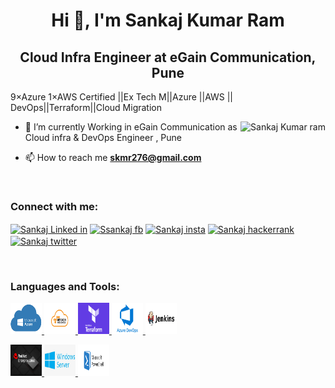 <!--****************************PROFILE********************************************-->
<h1 align="center">Hi 👋, I'm Sankaj Kumar Ram</h1>
<h2 align="center">Cloud Infra Engineer  at eGain Communication, Pune </h2

<h2 align="center">9×Azure 1×AWS Certified ||Ex Tech M||Azure ||AWS || DevOps||Terraform||Cloud Migration </h2>


<p><img align="right" src="https://github.com/Adam-pw/Adam-pw/blob/main/animation_500_kxa883sd.gif" alt="Sankaj Kumar ram" /></p>

<!-- *******************************DESCRIPTIONS *************************************-->
- 🌱 I’m currently Working in eGain Communication as Cloud infra & DevOps Engineer , Pune

- 📫 How to reach me **skmr276@gmail.com**

<!-- **************************SOCIAL MEDIA PLATFORM ********************************* -->
<!--
br>

<h3 align="left">Connect with me:</h3>
<p align="left">
  <a href="https://www.linkedin.com/in/sankaj-kumar-ram-bb32a912a/" target="blank"><img align="center"
      src="https://raw.githubusercontent.com/rahuldkjain/github-profile-readme-generator/master/src/images/icons/Social/linked-in-alt.svg"
      alt="Sankaj Linked in" height="30" width="40" /></a> 
  <a href="https://www.facebook.com/sankaj.ram.9" target="blank"><img align="center"
      src="https://raw.githubusercontent.com/rahuldkjain/github-profile-readme-generator/master/src/images/icons/Social/facebook.svg"
      alt="Sankaj FB" height="30" width="40" /></a> 
  <a href="https://www.instagram.com/sankaj_/" target="blank"><img align="center"
      src="https://raw.githubusercontent.com/rahuldkjain/github-profile-readme-generator/master/src/images/icons/Social/instagram.svg"
      alt="Sankaj Instagram" height="30" width="40" /></a> 

 <a href="hhttps://www.hackerrank.com/skmr276" target="blank"><img align="center"
      src="https://raw.githubusercontent.com/rahuldkjain/github-profile-readme-generator/master/src/images/icons/Social/hackerrank.svg"
      alt="Sankaj hackerrank" height="30" width="40" /></a> 

 <a href="https://twitter.com/Sankajkumar" target="blank"><img align="center"
      src="https://raw.githubusercontent.com/rahuldkjain/github-profile-readme-generator/master/src/images/icons/Social/twitter.svg"
      alt="Sankaj Twitter" height="30" width="40" /></a> 
</p>

<br>

-->
<br>

<h3 align="left">Connect with me:</h3>
<p align="left">
  <a href="https://www.linkedin.com/in/sankaj-kumar-ram-bb32a912a/" target="blank"><img align="center"
      src="https://raw.githubusercontent.com/rahuldkjain/github-profile-readme-generator/master/src/images/icons/Social/linked-in-alt.svg"
      alt="Sankaj Linked in" height="30" width="40" /></a> 
  <a href="https://www.facebook.com/sankaj.ram.9" target="blank"><img align="center"
      src="https://raw.githubusercontent.com/rahuldkjain/github-profile-readme-generator/master/src/images/icons/Social/facebook.svg"
      alt="Ssankaj fb" height="30" width="40" /></a> 
  <a href="https://www.instagram.com/sankaj_/" target="blank"><img align="center"
      src="https://raw.githubusercontent.com/rahuldkjain/github-profile-readme-generator/master/src/images/icons/Social/instagram.svg"
      alt="Sankaj insta" height="30" width="40" /></a> 
  <a href="https://www.hackerrank.com/skmr276" target="blank"><img align="center"
      src="https://raw.githubusercontent.com/rahuldkjain/github-profile-readme-generator/master/src/images/icons/Social/hackerrank.svg"
      alt="Sankaj hackerrank" height="30" width="40" /></a> 
 <a href="https://twitter.com/Sankajkumar" target="blank"><img align="center"
      src="https://raw.githubusercontent.com/rahuldkjain/github-profile-readme-generator/master/src/images/icons/Social/twitter.svg"
      alt="Sankaj twitter" height="30" width="40" /></a> 
</p>

<br>


<!--******************************TOOL & PROGRAMMING LANGUAGE*******************************-->

<h3 align="left">Languages and Tools:</h3>
<p align="left">
  <a href="https://portal.azure.com" target="_blank" rel="noreferrer"> 
    <img src="https://github.com/SankajRam/SankajRam/blob/2e125575a2fea97ffc069913b88bffe896a63792/Images/logo/download.png"
      alt="Azure" width="50" height="50" /> </a>
  
  <a href="https://aws.amazon.com" target="_blank" rel="noreferrer">
    <img src="https://github.com/SankajRam/SankajRam/blob/0881056307258fe9bb866cad60ca1c6387b75777/Images/logo/aws-logo.png"
      alt="AWS" width="50" height="50" /> </a> 
  
  <a href="https://www.terraform.io" target="_blank" rel="noreferrer">
    <img src="https://github.com/SankajRam/SankajRam/blob/9a072f2981e3d922a584582b559f34cc645aebec/Images/logo/Terraform.png"
      alt="terraform" width="50" height="50" /> </a> 
  
  <a href="https://www.dev.azure.com" target="_blank" rel="noreferrer">
    <img src="https://github.com/SankajRam/SankajRam/blob/9a072f2981e3d922a584582b559f34cc645aebec/Images/logo/azure%20devops.png"
      alt="azure devops" width="50" height="50" /> </a> 
  
   <a href="https://https://www.jenkins.io" target="_blank" rel="noreferrer">
    <img src="https://github.com/SankajRam/SankajRam/blob/f11d339b3327efa078ca72eb04bd78ca8cfb029c/Images/logo/jenkins.png"
      alt="Jenkins" width="50" height="50" /> </a> 
  
  </p>
  
  <p align="left">
   <a href="https://www.redhat.com" target="_blank" rel="noreferrer">
    <img src="https://github.com/SankajRam/SankajRam/blob/f28464f89139192543dd9c80755a16c56f10edcc/Images/logo/SP_RHEL1_3x.png"
      alt="Linux" width="50" height="50" /> </a> 
  
   <a href="https://www.microsoft.com/" target="_blank" rel="noreferrer">
    <img src="https://github.com/SankajRam/SankajRam/blob/f11d339b3327efa078ca72eb04bd78ca8cfb029c/Images/logo/window%20server.png"
      alt="Windows" width="50" height="50" /> </a> 
  
  <a href="https://docs.microsoft.com/en-us/powershell/" target="_blank" rel="noreferrer">
    <img src="https://github.com/SankajRam/SankajRam/blob/f11d339b3327efa078ca72eb04bd78ca8cfb029c/Images/logo/Powershell-335x150.png"
      alt="Powershell" width="50" height="50" /> </a> 
 
  </p>
<br>
